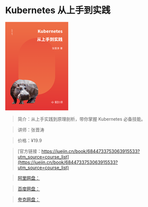 # Kubernetes 从上手到实践

![img](../../assets/167df457c3d66fbd~tplv-t2oaga2asx-no-mark_280_280_200_280.png)

> 简介：从上手实践到原理剖析，带你掌握 Kubernetes 必备技能。

> 讲师：张晋涛

> 价格：¥19.9

> [官方链接：https://juejin.cn/book/6844733753063915533?utm_source=course_list](https://juejin.cn/book/6844733753063915533?utm_source=course_list)

> [阿里网盘：]()

> [百度网盘：]()

> [夸克网盘：]()
